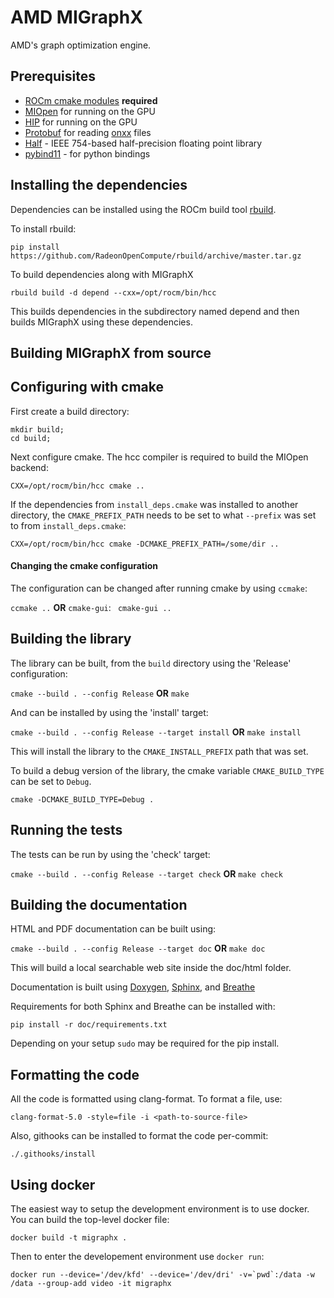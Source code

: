 # AMD MIGraphX

AMD's graph optimization engine.

## Prerequisites
* [ROCm cmake modules](https://github.com/RadeonOpenCompute/rocm-cmake) **required**
* [MIOpen](https://github.com/ROCmSoftwarePlatform/MIOpen) for running on the GPU
* [HIP](https://github.com/ROCm-Developer-Tools/HIP) for running on the GPU
* [Protobuf](https://github.com/google/protobuf) for reading [onxx](https://github.com/onnx/onnx) files
* [Half](http://half.sourceforge.net/) - IEEE 754-based half-precision floating point library
* [pybind11](https://pybind11.readthedocs.io/en/stable/) - for python bindings

## Installing the dependencies

Dependencies can be installed using the ROCm build tool [rbuild](https://github.com/RadeonOpenCompute/rbuild).

To install rbuild:
```
pip install https://github.com/RadeonOpenCompute/rbuild/archive/master.tar.gz
```

To build dependencies along with MIGraphX
```
rbuild build -d depend --cxx=/opt/rocm/bin/hcc
```
This builds dependencies in the subdirectory named depend and then builds MIGraphX using these dependencies.

## Building MIGraphX from source

## Configuring with cmake

First create a build directory:


```
mkdir build; 
cd build;
```

Next configure cmake. The hcc compiler is required to build the MIOpen backend:


```
CXX=/opt/rocm/bin/hcc cmake ..
```

If the dependencies from `install_deps.cmake` was installed to another directory, the `CMAKE_PREFIX_PATH` needs to be set to what `--prefix` was set to from `install_deps.cmake`:


```
CXX=/opt/rocm/bin/hcc cmake -DCMAKE_PREFIX_PATH=/some/dir ..
```


#### Changing the cmake configuration

The configuration can be changed after running cmake by using `ccmake`:

` ccmake .. ` **OR** `cmake-gui`: ` cmake-gui ..`

## Building the library

The library can be built, from the `build` directory using the 'Release' configuration:

` cmake --build . --config Release ` **OR** ` make `

And can be installed by using the 'install' target:

` cmake --build . --config Release --target install ` **OR** ` make install `

This will install the library to the `CMAKE_INSTALL_PREFIX` path that was set.

To build a debug version of the library, the cmake variable `CMAKE_BUILD_TYPE` can be set to `Debug`.

` cmake -DCMAKE_BUILD_TYPE=Debug . `

## Running the tests

The tests can be run by using the 'check' target:

` cmake --build . --config Release --target check ` **OR** ` make check `

## Building the documentation

HTML and PDF documentation can be built using:

`cmake --build . --config Release --target doc` **OR** `make doc`

This will build a local searchable web site inside the doc/html folder.

Documentation is built using [Doxygen](http://www.stack.nl/~dimitri/doxygen/download.html), [Sphinx](http://www.sphinx-doc.org/en/stable/index.html), and [Breathe](https://breathe.readthedocs.io/en/latest/)

Requirements for both Sphinx and Breathe can be installed with:

`pip install -r doc/requirements.txt`

Depending on your setup `sudo` may be required for the pip install.

## Formatting the code

All the code is formatted using clang-format. To format a file, use:

```
clang-format-5.0 -style=file -i <path-to-source-file>
```

Also, githooks can be installed to format the code per-commit:

```
./.githooks/install
```

## Using docker

The easiest way to setup the development environment is to use docker. You can build the top-level docker file:

    docker build -t migraphx .

Then to enter the developement environment use `docker run`:

    docker run --device='/dev/kfd' --device='/dev/dri' -v=`pwd`:/data -w /data --group-add video -it migraphx

